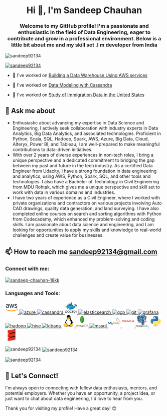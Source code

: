 <h1 align="center">Hi 👋, I'm Sandeep Chauhan</h1>
<h3 align="center">Welcome to my GitHub profile! I'm a passionate and enthusiastic in the field of Data Engineering, eager to contribute and grow in a professional environment. 
  Below is a little bit about me and my skill set .I m developer from India</h3>

<p align="left"> <img src="https://komarev.com/ghpvc/?username=sandeep92134&label=Profile%20views&color=0e75b6&style=flat" alt="sandeep92134" /> </p>

<p align="left"> <a href="https://github.com/ryo-ma/github-profile-trophy"><img src="https://github-profile-trophy.vercel.app/?username=sandeep92134" alt="sandeep92134" /></a> </p>

- 🔭 I've worked on [Building a Data Warehouse Using AWS services](https://github.com/sandeep92134/PROJECT-Build-a-Cloud-Data-Warehouse)

- 🔭 I've worked on [Data Modeling with Cassandra](https://github.com/sandeep92134/PROJECT-Data-Modeling-with-Apache-Cassandra)

- 🔭 I've worked on [Study of Immigration Data in the United States](https://github.com/sandeep92134/PROJECT-Data-Engineering-Capstone)

## 💬 Ask me about
- Enthusiastic about advancing my expertise in Data Science and Engineering, I actively seek collaboration with industry experts in Data Analytics, Big Data Analytics, and associated technologies. Proficient in Python, Scala, SQL, Hadoop, Spark, AWS, Azure, Big Data, Cloud, Alteryx, Power BI, and Tableau, I am well-prepared to make meaningful contributions to data-driven initiatives.
- With over 2 years of diverse experiences in non-tech roles, I bring a unique perspective and a dedicated commitment to bridging the gap between my past and future in the tech industry. As a certified Data Engineer from Udacity, I have a strong foundation in data engineering and analytics, using AWS, Python, Spark, SQL, and other tools and technologies. I also have a Bachelor of Technology in Civil Engineering from MDU Rohtak, which gives me a unique perspective and skill set to work with data in various domains and industries.
- I have two years of experience as a Civil Engineer, where I worked with private organizations and contractors on various projects involving Auto CAD drawings, quality data generation, and land surveying. I have also completed online courses on search and sorting algorithms with Python from Codecademy, which enhanced my problem-solving and coding skills. I am passionate about data science and engineering, and I am looking for opportunities to apply my skills and knowledge to real-world challenges and create value for businesses.


## 📫 How to reach me **sandeep92134@gmail.com**

<h3 align="left">Connect with me:</h3>
<p align="left">
<a href="https://linkedin.com/in/sandeep-chauhan-18kk" target="blank"><img align="center" src="https://raw.githubusercontent.com/rahuldkjain/github-profile-readme-generator/master/src/images/icons/Social/linked-in-alt.svg" alt="sandeep-chauhan-18kk" height="30" width="40" /></a>
</p>

<h3 align="left">Languages and Tools:</h3>
<p align="left"> <a href="https://aws.amazon.com" target="_blank" rel="noreferrer"> <img src="https://raw.githubusercontent.com/devicons/devicon/master/icons/amazonwebservices/amazonwebservices-original-wordmark.svg" alt="aws" width="40" height="40"/> </a> <a href="https://azure.microsoft.com/en-in/" target="_blank" rel="noreferrer"> <img src="https://www.vectorlogo.zone/logos/microsoft_azure/microsoft_azure-icon.svg" alt="azure" width="40" height="40"/> </a> <a href="https://cassandra.apache.org/" target="_blank" rel="noreferrer"> <img src="https://www.vectorlogo.zone/logos/apache_cassandra/apache_cassandra-icon.svg" alt="cassandra" width="40" height="40"/> </a> <a href="https://www.docker.com/" target="_blank" rel="noreferrer"> <img src="https://raw.githubusercontent.com/devicons/devicon/master/icons/docker/docker-original-wordmark.svg" alt="docker" width="40" height="40"/> </a> <a href="https://www.elastic.co" target="_blank" rel="noreferrer"> <img src="https://www.vectorlogo.zone/logos/elastic/elastic-icon.svg" alt="elasticsearch" width="40" height="40"/> </a> <a href="https://cloud.google.com" target="_blank" rel="noreferrer"> <img src="https://www.vectorlogo.zone/logos/google_cloud/google_cloud-icon.svg" alt="gcp" width="40" height="40"/> </a> <a href="https://git-scm.com/" target="_blank" rel="noreferrer"> <img src="https://www.vectorlogo.zone/logos/git-scm/git-scm-icon.svg" alt="git" width="40" height="40"/> </a> <a href="https://grafana.com" target="_blank" rel="noreferrer"> <img src="https://www.vectorlogo.zone/logos/grafana/grafana-icon.svg" alt="grafana" width="40" height="40"/> </a> <a href="https://hadoop.apache.org/" target="_blank" rel="noreferrer"> <img src="https://www.vectorlogo.zone/logos/apache_hadoop/apache_hadoop-icon.svg" alt="hadoop" width="40" height="40"/> </a> <a href="https://hive.apache.org/" target="_blank" rel="noreferrer"> <img src="https://www.vectorlogo.zone/logos/apache_hive/apache_hive-icon.svg" alt="hive" width="40" height="40"/> </a> <a href="https://www.elastic.co/kibana" target="_blank" rel="noreferrer"> <img src="https://www.vectorlogo.zone/logos/elasticco_kibana/elasticco_kibana-icon.svg" alt="kibana" width="40" height="40"/> </a> <a href="https://www.linux.org/" target="_blank" rel="noreferrer"> <img src="https://raw.githubusercontent.com/devicons/devicon/master/icons/linux/linux-original.svg" alt="linux" width="40" height="40"/> </a> <a href="https://www.mongodb.com/" target="_blank" rel="noreferrer"> <img src="https://raw.githubusercontent.com/devicons/devicon/master/icons/mongodb/mongodb-original-wordmark.svg" alt="mongodb" width="40" height="40"/> </a> <a href="https://www.microsoft.com/en-us/sql-server" target="_blank" rel="noreferrer"> <img src="https://www.svgrepo.com/show/303229/microsoft-sql-server-logo.svg" alt="mssql" width="40" height="40"/> </a> <a href="https://www.mysql.com/" target="_blank" rel="noreferrer"> <img src="https://raw.githubusercontent.com/devicons/devicon/master/icons/mysql/mysql-original-wordmark.svg" alt="mysql" width="40" height="40"/> </a> <a href="https://www.oracle.com/" target="_blank" rel="noreferrer"> <img src="https://raw.githubusercontent.com/devicons/devicon/master/icons/oracle/oracle-original.svg" alt="oracle" width="40" height="40"/> </a> <a href="https://www.postgresql.org" target="_blank" rel="noreferrer"> <img src="https://raw.githubusercontent.com/devicons/devicon/master/icons/postgresql/postgresql-original-wordmark.svg" alt="postgresql" width="40" height="40"/> </a> <a href="https://www.python.org" target="_blank" rel="noreferrer"> <img src="https://raw.githubusercontent.com/devicons/devicon/master/icons/python/python-original.svg" alt="python" width="40" height="40"/> </a> <a href="https://www.scala-lang.org" target="_blank" rel="noreferrer"> <img src="https://raw.githubusercontent.com/devicons/devicon/master/icons/scala/scala-original.svg" alt="scala" width="40" height="40"/> </a> </p>

<p><img align="left" src="https://github-readme-stats.vercel.app/api/top-langs?username=sandeep92134&show_icons=true&locale=en&layout=compact" alt="sandeep92134" /></p>

<p>&nbsp;<img align="center" src="https://github-readme-stats.vercel.app/api?username=sandeep92134&show_icons=true&locale=en" alt="sandeep92134" /></p>

<p><img align="center" src="https://github-readme-streak-stats.herokuapp.com/?user=sandeep92134&" alt="sandeep92134" /></p>

## 🤝 Let's Connect!
I'm always open to connecting with fellow data enthusiasts, mentors, and potential employers. Whether you have an opportunity, a project idea, or just want to chat about data engineering, I'd love to hear from you.

Thank you for visiting my profile! Have a great day! 😊
